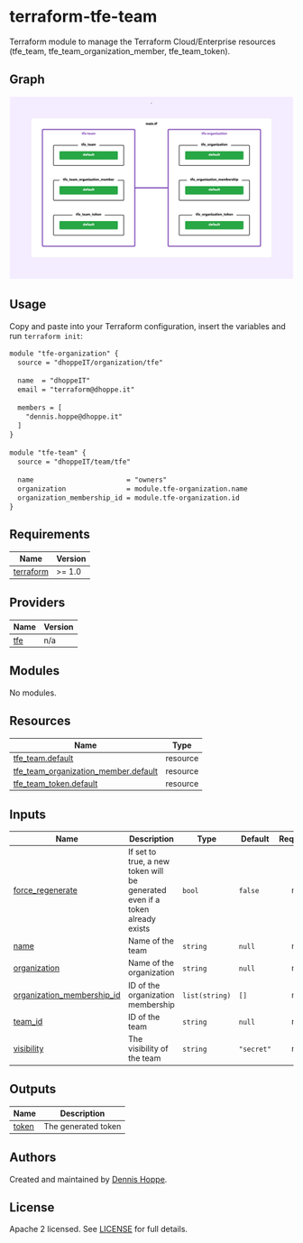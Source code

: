 # terraform-tfe-team

Terraform module to manage the Terraform Cloud/Enterprise resources (tfe_team,
tfe_team_organization_member, tfe_team_token).

## Graph

![Graph](https://github.com/dhoppeIT/terraform-tfe-team/blob/main/rover.png)

## Usage

Copy and paste into your Terraform configuration, insert the variables and run ```terraform init```:

```hcl
module "tfe-organization" {
  source = "dhoppeIT/organization/tfe"

  name  = "dhoppeIT"
  email = "terraform@dhoppe.it"

  members = [
    "dennis.hoppe@dhoppe.it"
  ]
}

module "tfe-team" {
  source = "dhoppeIT/team/tfe"

  name                       = "owners"
  organization               = module.tfe-organization.name
  organization_membership_id = module.tfe-organization.id
}
```

<!--- BEGIN_TF_DOCS --->
## Requirements

| Name | Version |
|------|---------|
| <a name="requirement_terraform"></a> [terraform](#requirement\_terraform) | >= 1.0 |

## Providers

| Name | Version |
|------|---------|
| <a name="provider_tfe"></a> [tfe](#provider\_tfe) | n/a |

## Modules

No modules.

## Resources

| Name | Type |
|------|------|
| [tfe_team.default](https://registry.terraform.io/providers/hashicorp/tfe/latest/docs/resources/team) | resource |
| [tfe_team_organization_member.default](https://registry.terraform.io/providers/hashicorp/tfe/latest/docs/resources/team_organization_member) | resource |
| [tfe_team_token.default](https://registry.terraform.io/providers/hashicorp/tfe/latest/docs/resources/team_token) | resource |

## Inputs

| Name | Description | Type | Default | Required |
|------|-------------|------|---------|:--------:|
| <a name="input_force_regenerate"></a> [force\_regenerate](#input\_force\_regenerate) | If set to true, a new token will be generated even if a token already exists | `bool` | `false` | no |
| <a name="input_name"></a> [name](#input\_name) | Name of the team | `string` | `null` | no |
| <a name="input_organization"></a> [organization](#input\_organization) | Name of the organization | `string` | `null` | no |
| <a name="input_organization_membership_id"></a> [organization\_membership\_id](#input\_organization\_membership\_id) | ID of the organization membership | `list(string)` | `[]` | no |
| <a name="input_team_id"></a> [team\_id](#input\_team\_id) | ID of the team | `string` | `null` | no |
| <a name="input_visibility"></a> [visibility](#input\_visibility) | The visibility of the team | `string` | `"secret"` | no |

## Outputs

| Name | Description |
|------|-------------|
| <a name="output_token"></a> [token](#output\_token) | The generated token |

<!--- END_TF_DOCS --->

## Authors

Created and maintained by [Dennis Hoppe](https://github.com/dhoppeIT/).

## License

Apache 2 licensed. See [LICENSE](https://github.com/dhoppeIT/terraform-tfe-team/blob/main/LICENSE) for full details.
